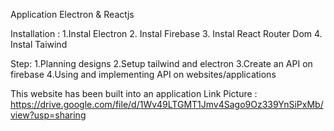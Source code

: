 Application Electron & Reactjs

Installation :
1.Instal Electron
2. Instal Firebase
3. Instal React Router Dom
4. Instal Taiwind

Step:
1.Planning designs
2.Setup tailwind and electron
3.Create an API on firebase
4.Using and implementing API on websites/applications


This website has been built into an application
Link Picture : https://drive.google.com/file/d/1Wv49LTGMT1Jmv4Sago9Oz339YnSiPxMb/view?usp=sharing
